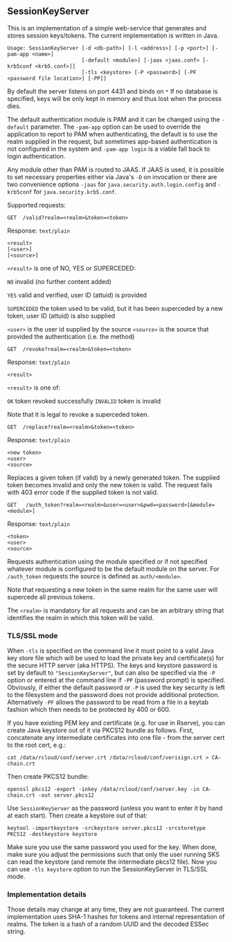  SessionKeyServer
------------------

This is an implementation of a simple web-service that generates and
stores session keys/tokens. The current implementation is written in
Java.

    Usage: SessionKeyServer [-d <db-path>] [-l <address>] [-p <port>] [-pam-app <name>]
                            [-default <module>] [-jaas <jaas.conf> [-krb5conf <krb5.conf>]]
                            [-tls <keystore> [-P <password>] [-PF <password file location>] [-PP]]

By default the server listens on port 4431 and binds on `*`
If no database is specified, keys will be only kept in memory and
thus lost when the process dies.

The default authentication module is PAM and it can be changed using the `-default` parameter.
The `-pam-app` option can be used to override the application to report to PAM when authenticating,
the default is to use the realm supplied in the request, but sometimes app-based authentication is not
configured in the system and `-pam-app login` is a viable fall back to login authentication.

Any module other than PAM is routed to JAAS. If JAAS is used, it is possible to set necessary
properties either via Java's `-D` on invocation or there are two convenience options `-jaas` for
`java.security.auth.login.config` and `-krb5conf` for `java.security.krb5.conf`.


Supported requests:

    GET  /valid?realm=<realm>&token=<token>

Response: `text/plain`

    <result>
    [<user>]
    [<source>]

`<result>`  is one of NO, YES or SUPERCEDED:

`NO`          invalid (no further content added)

`YES`         valid and verified, user ID (attuid) is provided

`SUPERCEDED`  the token used to be valid, but it has been superceded by
            a new token, user ID (attuid) is also supplied

`<user>`   is the user id supplied by the source
`<source>` is the source that provided the authentication (i.e. the
	   method)


    GET  /revoke?realm=<realm>&token=<token>

Response: `text/plain`

    <result>

`<result>` is one of:

`OK`       token revoked successfully
`INVALID`  token is invalid

Note that it is legal to revoke a superceded token.


    GET  /replace?realm=<realm>&token=<token>

Response: `text/plain`

    <new token>
    <user>
    <source>

Replaces a given token (if valid) by a newly generated token. The
supplied token becomes invalid and only the new token is valid.
The request fails with 403 error code if the supplied token is not
valid.


    GET   /auth_token?realm=<realm>&user=<user>&pwd=<password>[&module=<module>]

Response: `text/plain`

    <token>
    <user>
    <source>

Requests authentication using the module specified or if not specified
whatever module is configured to be the default module on the server.
For `/auth_token` requests the source is defined as `auth/<module>`.


Note that requesting a new token in the same realm for the same user
will supercede all previous tokens.

The `<realm>` is mandatory for all requests and can be an arbitrary
string that identifies the realm in which this token will be valid.

### TLS/SSL mode

When `-tls` is specified on the command line it must point to a valid
Java key store file which will be used to load the private key and
certificate(s) for the secure HTTP server (aka HTTPS). The keys and
keystore password is set by default to `"SessionKeyServer"`, but can
also be specified via the `-P` option or entered at the command line
if `-PP` (password prompt) is specified. Obviously, if either the
default password or `-P` is used the key security is left to the
filesystem and the password does not provide additional protection.
Alternatively `-PF` allows the password to be read from a file in a keytab fashion
which then needs to be protected by 400 or 600.

If you have existing PEM key and certificate (e.g. for use in Rserve),
you can create Java keystore out of it via PKCS12 bundle as
follows. First, concatenate any intermediate certificates into one
file - from the server cert to the root cert, e.g.:

    cat /data/rcloud/conf/server.crt /data/rcloud/conf/verisign.crt > CA-chain.crt

Then create PKCS12 bundle:

    openssl pkcs12 -export -inkey /data/rcloud/conf/server.key -in CA-chain.crt -out server.pkcs12

Use `SessionKeyServer` as the password (unless you want to enter it by
hand at each start). Then create a keystore out of that:

    keytool -importkeystore -srckeystore server.pkcs12 -srcstoretype PKCS12 -destkeystore keystore    

Make sure you use the same password you used for the key. When done,
make sure you adjust the permissions such that only the user running
SKS can read the keystore (and remote the intermediate pkcs12
file). Now you can use `-tls keystore` option to run the
SessionKeyServer in TLS/SSL mode.


### Implementation details

Those details may change at any time, they are not guaranteed. The
current implementation uses SHA-1 hashes for tokens and internal
representation of realms. The token is a hash of a random UUID and the
decoded ESSec string.
